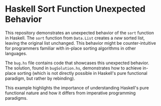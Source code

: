 # Haskell Sort Function Unexpected Behavior

This repository demonstrates an unexpected behavior of the `sort` function in Haskell. The `sort` function from `Data.List` creates a *new* sorted list, leaving the original list unchanged.  This behavior might be counter-intuitive for programmers familiar with in-place sorting algorithms in other languages.

The `bug.hs` file contains code that showcases this unexpected behavior. The solution, found in `bugSolution.hs`, demonstrates how to achieve in-place sorting (which is not directly possible in Haskell's pure functional paradigm, but rather by rebinding).

This example highlights the importance of understanding Haskell's pure functional nature and how it differs from imperative programming paradigms.